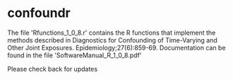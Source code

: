 # confoundr
The file 'Rfunctions_1_0_8.r' contains the R functions that implement the methods described in Diagnostics for Confounding of Time-Varying and Other Joint Exposures. Epidemiology;27(6):859-69. Documentation can be found in the file 'SoftwareManual_R_1_0_8.pdf'

Please check back for updates
